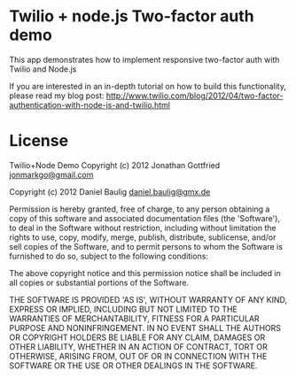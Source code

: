 # Twilio + node.js Two-factor auth demo

This app demonstrates how to implement responsive two-factor auth with Twilio and Node.js

If you are interested in an in-depth tutorial on how to build this functionality, please read my blog post: http://www.twilio.com/blog/2012/04/two-factor-authentication-with-node-js-and-twilio.html

# License

Twilio+Node Demo Copyright (c) 2012 Jonathan Gottfried <jonmarkgo@gmail.com>

Copyright (c) 2012 Daniel Baulig <daniel.baulig@gmx.de>

Permission is hereby granted, free of charge, to any person obtaining a copy of this software and associated documentation files (the 'Software'), to deal in the Software without restriction, including without limitation the rights to use, copy, modify, merge, publish, distribute, sublicense, and/or sell copies of the Software, and to permit persons to whom the Software is furnished to do so, subject to the following conditions:

The above copyright notice and this permission notice shall be included in all copies or substantial portions of the Software.

THE SOFTWARE IS PROVIDED 'AS IS', WITHOUT WARRANTY OF ANY KIND, EXPRESS OR IMPLIED, INCLUDING BUT NOT LIMITED TO THE WARRANTIES OF MERCHANTABILITY, FITNESS FOR A PARTICULAR PURPOSE AND NONINFRINGEMENT.  IN NO EVENT SHALL THE AUTHORS OR COPYRIGHT HOLDERS BE LIABLE FOR ANY CLAIM, DAMAGES OR OTHER LIABILITY, WHETHER IN AN ACTION OF CONTRACT, TORT OR OTHERWISE, ARISING FROM, OUT OF OR IN CONNECTION WITH THE SOFTWARE OR THE USE OR OTHER DEALINGS IN THE SOFTWARE.
